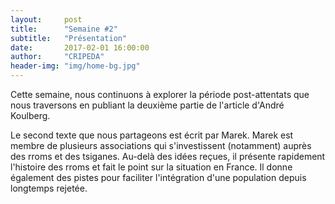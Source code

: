 ```yaml
---
layout:     post
title:      "Semaine #2"
subtitle:   "Présentation"
date:       2017-02-01 16:00:00
author:     "CRIPEDA"
header-img: "img/home-bg.jpg"
---
```


Cette semaine, nous continuons à explorer la période post-attentats que nous traversons en publiant la deuxième partie de l'article d'André Koulberg.

Le second texte que nous partageons est écrit par Marek. Marek est membre de plusieurs associations qui s'investissent (notamment) auprès des rroms et des tsiganes. Au-delà des idées reçues, il présente rapidement l'histoire des rroms et fait le point sur la situation en France. Il donne également des pistes pour faciliter l'intégration d'une population depuis longtemps rejetée.
